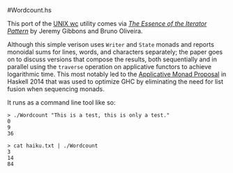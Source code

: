 #Wordcount.hs

This port of the [UNIX wc](https://en.wikipedia.org/wiki/Wc_%28Unix%29) utility comes via [*The Essence of the Iterator Pattern*](https://www.cs.ox.ac.uk/jeremy.gibbons/publications/iterator.pdf) by Jeremy Gibbons and Bruno Oliveira.

Although this simple verison uses `Writer` and `State` monads and reports monoidal sums for lines, words, and characters separately; the paper goes on to discuss versions that compose the results, both sequentially and in parallel using the `traverse` operation on applicative functors to achieve logarithmic time. This most notably led to the [Applicative Monad Proposal](https://wiki.haskell.org/Functor-Applicative-Monad_Proposal) in Haskell 2014 that was used to optimize GHC by eliminating the need for list fusion when sequencing monads.

It runs as a command line tool like so:

```
> ./Wordcount "This is a test, this is only a test."
0
9
36

> cat haiku.txt | ./Wordcount
3
14
84
```